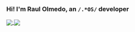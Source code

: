 ### Hi! I'm Raul Olmedo, an `/.*OS/` developer

<a href="https://github.com/anuraghazra/github-readme-stats">
  <img align="center" src="https://github-readme-stats.vercel.app/api?username=olmedocr&count_private=true&hide_border=true&show_icons=true&theme=swift" />
</a>
<a href="https://github.com/anuraghazra/convoychat">
  <img align="center" src="https://github-readme-stats.vercel.app/api/top-langs/?username=olmedocr&langs_count=8&layout=compact&hide_border=true&theme=swift" />
</a>

